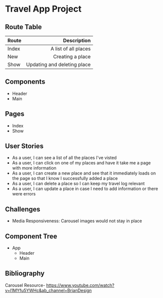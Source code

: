 # Travel App Project
## Route Table

| Route         | Description   | 
| ------------- | -------------:| 
| Index      | A list of all places |
| New | Creating a place |
| Show      | Updating and deleting place |

## Components 

- Header
- Main

## Pages
- Index
- Show

## User Stories
- As a user, I can see a list of all the places I've visted
- As a user, I can click on one of my places and have it take me a page with more information
- As a user, I can create a new place and see that it immediately loads on the page so that I know I successfully added a place
- As a user, I can delete a place so I can keep my travel log relevant
- As a user, I can update a place in case I need to add information or there were errors

## Challenges
- Media Responsiveness: Carousel images would not stay in place

## Component Tree
- App
  - Header
  - Main

## Bibliography

Carousel Resource- https://www.youtube.com/watch?v=l1MYfu5YWHc&ab_channel=BrianDesign
   

